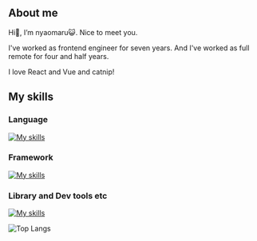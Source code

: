 ## About me

Hi👋, I’m nyaomaru😺. Nice to meet you.

I've worked as frontend engineer for seven years. And I've worked as full remote for four and half years.

I love React and Vue and catnip!

## My skills

### Language

[![My skills](https://skillicons.dev/icons?i=ts,js,html,css,java,kotlin,swift,py,php)](https://skillicons.dev)

### Framework

[![My skills](https://skillicons.dev/icons?i=react,redux,nextjs,vue,tailwind,spring)](https://skillicons.dev)

### Library and Dev tools etc

[![My skills](https://skillicons.dev/icons?i=npm,yarn,jest,cypress,selenium,jenkins,vite,webpack,babel,gulp,rollup,aws,azure,git,github,gitlab,bitbucket,docker,vscode,eclipse,idea,sublime,figma)](https://skillicons.dev)

![Top Langs](https://github-readme-stats.vercel.app/api/top-langs/?username=nyaomaru&hide_progress=true)

<!-- ## Github status

I had used company in house account about github, gitlab and bitbucket.🐈

It's just only the tip of an iceberg.⛄

[![Anurag's GitHub stats](https://github-readme-stats-clone-nyaomaru.vercel.app/api?username=nyaomaru)](https://github.com/anuraghazra/github-readme-stats) -->

<!---
nyaomaru/nyaomaru is a ✨ special ✨ repository because its `README.md` (this file) appears on your GitHub profile.
You can click the Preview link to take a look at your changes.
--->
